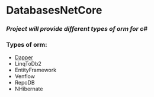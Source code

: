 # DatabasesNetCore
### ***Project will provide different types of orm for c#***

### Types of orm:
- [Dapper](https://dapper-plus.net/)
- LinqToDb2
- EntityFramework
- Venflow
- RepoDB
- NHibernate
